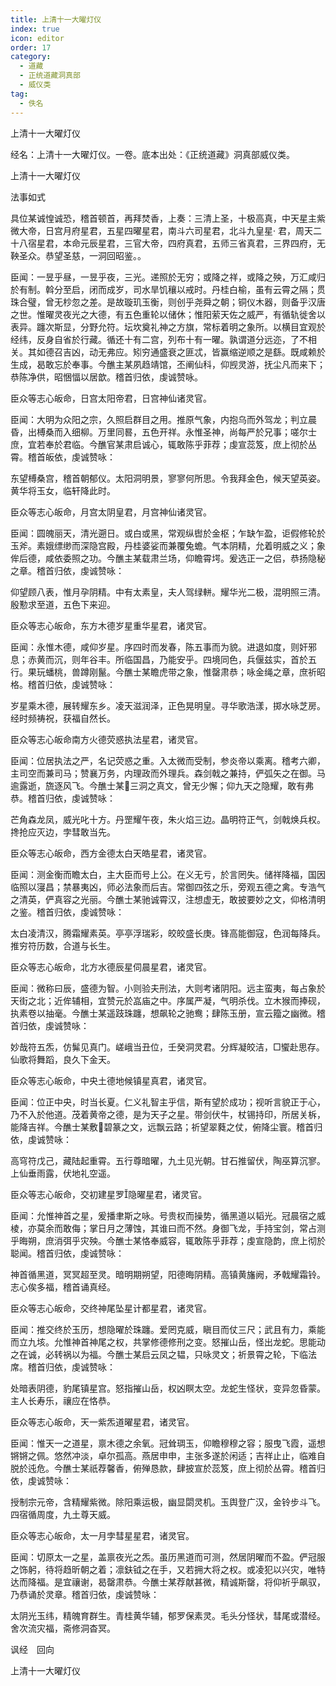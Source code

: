 ```yaml
---
title: 上清十一大曜灯仪
index: true
icon: editor
order: 17
category:
  - 道藏
  - 正统道藏洞真部
  - 威仪类
tag:
  - 佚名
---
```


上清十一大曜灯仪  

经名：上清十一大曜灯仪。一卷。底本出处：《正统道藏》洞真部威仪类。  

上清十一大曜灯仪  

法事如式  

具位某诚惶诚恐，稽首顿首，再拜焚香，上奏：三清上圣，十极高真，中天星主紫微大帝，日宫月府星君，五星四曜星君，南斗六司星君，北斗九皇星· 君，周天二十八宿星君，本命元辰星君，三官大帝，四府真君，五师三省真君，三界四府，无鞅圣众。恭望圣慈，一洞回昭鉴。。  

臣闻：一昱乎昼，一昱乎夜，三光。递照於无穷；或降之祥，或降之殃，万汇咸归於有制。斡分至启，闭而成岁，司水旱饥穰以戒时。丹桂白榆，虽有云霄之隔；贯珠合璧，曾无杪忽之差。是故璇玑玉衡，则创乎尧舜之朝；铜仪木器，则备乎汉唐之世。惟曜灵夜光之大德，有五色重轮以储休；惟阳萦天佐之威严，有循轨徙舍以表异。躔次斯显，分野允符。坛坎奠礼神之方旗，常标着明之象所。以横目宜观於经纬，反身自省於行藏。循还十有二宫，列布十有一曜。孰谓道分远迩，了不相关。其如德召吉凶，动无弗应。矧穷通盛衰之匪忒，皆赢缩逆顺之是繇。既咸赖於生成，曷敢忘於奉事。今醮主某夙趋靖馆，丕阐仙科，仰觊灵游，抚尘凡而来下；恭陈净供，昭悃愊以居歆。稽首归依，虔诚赞咏。  

臣众等志心皈命，日宫太阳帝君，日宫神仙诸灵官。  

臣闻：大明为众阳之宗，久照启群目之用。推原气象，内抱乌而外驾龙；判立晨昏，出榑桑而入细柳。万里同晷，五色开祥。永惟圣神，尚每严於兄事；嗟尔士庶，宜若奉於君临。今醮官某肃启诚心，辄敢陈乎菲荐；虔宣蕊笈，庶上彻於丛霄。稽首皈依，虔诚赞咏：  

东望榑桑宫，稽首朝郁仪。太阳洞明景，寥寥何所思。令我拜金色，候天望英姿。黄华将玉女，临轩降此时。  

臣众等志心皈命，月宫太阴皇君，月宫神仙诸灵官。  

臣闻：圆魄丽天，清光遡日。或白或黑，常观纵辔於金枢；乍缺乍盈，讵假修轮於玉斧。素娥缥缈而深隐宫殿，丹桂婆娑而兼覆兔蟾。气本阴精，允着明威之义；象侔后德，咸依委照之功。今醮主某载肃兰场，仰瞻霄堮。爰选正一之侣，恭扬隐秘之章。稽首归依，虔诚赞咏：  

仰望顾八表，惟月孕阴精。中有太素皇，夫人驾绿軿。耀华光二极，混明照三清。殷懃求至道，五色下来迎。  

臣众等志心皈命，东方木德岁星重华星君，诸灵官。  

臣闻：永惟木德，咸仰岁星。序四时而发春，陈五事而为貌。进退如度，则奸邪息；赤黄而沉，则年谷丰。所临国昌，乃能安乎。四境同色，兵偃兹实，首於五行。果玩蟠桃，兽蹲刚鬣。今醮士某瞻虎带之象，惟罄肃恭；咏金绳之章，庶祈昭格。稽首归依，虔诚赞咏：  

岁星乘木德，展转耀东乡。凌天滋润泽，正色晃明皇。寻华歌浩漾，掷水咏芝房。经时频祷祝，获福自然长。  

臣众等志心皈命南方火德荧惑执法星君，诸灵官。  

臣闻：位居执法之严，名记荧惑之重。入太微而受制，参炎帝以乘离。稽考六卿，主司空而兼司马；赞襄万务，内理政而外理兵。森剑戟之兼持，俨弧矢之在御。马逾露逝，旒逐风飞。今醮士某三洞之真文，曾无少懈；仰九天之隐耀，敢有弗恭。稽首归依，虔诚赞咏：  

芒角森龙凤，威光叱十方。丹罡耀午夜，朱火焰三边。晶明符正气，剑戟焕兵权。搀抢应灭边，孛彗敢当先。  

臣众等志心皈命，西方金德太白天皓星君，诸灵官。  

臣闻：测金衡而瞻太白，主大臣而号上公。在义无亏，於言罔失。储祥降福，国因临照以寖昌；禁暴夷凶，师必法象而后吉。常御四弦之乐，旁观五德之禽。专浩气之清英，俨真容之光丽。今醮士某驰诚霄汉，注想虚无，敢披要妙之文，仰格清明之鉴。稽首归依，虔诚赞咏：  

太白凌清汉，腾霜耀素英。亭亭浮瑞彩，皎皎盛长庚。锋高能御寇，色润每降兵。推穷符历数，合道与长生。  

臣众等志心皈命，北方水德辰星伺晨星君，诸灵官。  

臣闻：微称曰辰，盛德为智。小则验夫刑法，大则考诸阴阳。远主蛮夷，每占象於天街之北；近侔辅相，宜赞元於嵓庙之中。序属严凝，气明杀伐。立木猴而捧砚，执素卷以抽毫。今醮士某遥跂珠躔，想飙轮之驰鸯；肆陈玉册，宣云籀之幽微。稽首归依，虔诚赞咏：  

妙哉符五炁，仿髴见真门。嵯峨当丑位，壬癸洞灵君。分辉凝皎洁，□蠁赴思存。仙歌将舞蹈，良久下金天。  

臣众等志心皈命，中央土德地候镇星真君，诸灵官。  

臣闻：位正中央，时当长夏。仁义礼智主乎信，斯有望於成功；视听言貌正于心，乃不入於他道。茂着黄帝之德，是为天子之星。带剑伏牛，杖锡持印，所居关柝，能降吉祥。今醮士某敷碧篆之文，远飘云路；祈望翠蕤之仗，俯降尘寰。稽首归依，虔诚赞咏：  

高穹符戊己，藏陆起重霄。五行尊暗曜，九土见光朝。甘石推留伏，陶巫算沉寥。上仙垂雨露，伏地礼空遥。  

臣众等志心皈命，交初建星罗隐曜星君，诸灵官。  

臣闻：允惟神首之星，爰播聿斯之咏。号贵权而操势，循黑道以韬光。冠晨宿之威棱，亦莫余而敢侮；掌日月之薄蚀，其谁曰而不然。身御飞龙，手持宝剑，常占测乎晦朔，庶消弭乎灾殃。今醮士某恪奉威容，辄敢陈乎菲荐；虔宣隐韵，庶上彻於聪闻。稽首归依，虔诚赞咏：  

神首循黑道，冥冥超至灵。暗明期朔望，阳德晦阴精。高镇黄旛阙，矛戟耀霜铃。志心俟多福，稽首诵真经。  

臣众等志心皈命，交终神尾坠星计都星君，诸灵官。  

臣闻：推交终於玉历，想隐曜於珠躔。爱罔克威，瞋目而仗三尺；武且有力，乘能而立九垓。允惟神首神尾之权，共掌修德修刑之变。怒摧山岳，怪出龙蛇。思能动之在诚，必转祸以为福。今醮士某启云凤之韫，只咏灵文；祈景霄之轮，下临法席。稽首归依，虔诚赞咏：  

处暗表阴德，豹尾镇星宫。怒指摧山岳，权凶瞑太空。龙蛇生怪状，变异忽昏蒙。主人长寿乐，禳应在恪恭。  

臣众等志心皈命，天一紫炁道曜星君，诸灵官。  

臣闻：惟天一之道星，禀木德之余氧。冠耸琱玉，仰瞻穆穆之容；服曳飞霞，遥想锵锵之佩。悠然冲淡，卓尔孤高。燕居申申，主张多遂於闲适；吉祥止止，临难自脱於迍危。今醮士某祇荐馨香，俯殚恳款，肆披宣於蕊笈，庶上彻於丛霄。稽首归依，虔诚赞咏：  

授制宗元帝，含精耀紫微。除阳乘运极，幽显閟灵机。玉舆登广汉，金铃步斗飞。四宿循周度，九土尊天威。  

臣众等志心皈命，太一月孛彗星星君，诸灵官。  

臣闻：切原太一之星，盖禀夜光之炁。虽历黑道而可测，然居阴曜而不盈。俨冠服之饰躬，待将趋昕朝之着；凛鈇钺之在手，又若拥大将之权。或凌犯以兴灾，唯特达而降福。是宜禳谢，曷罄肃恭。今醮士某荐献甚微，精诚斯罄，将仰祈乎飙驭，乃恭诵於灵章。稽首归依，虔诚赞咏：  

太阴光玉纬，精魄育群生。青桂黄华辅，郁罗保素灵。毛头分怪状，彗尾或潜经。舍次流灾福，斋修洞杳冥。  

讽经　回向  

上清十一大曜灯仪  
